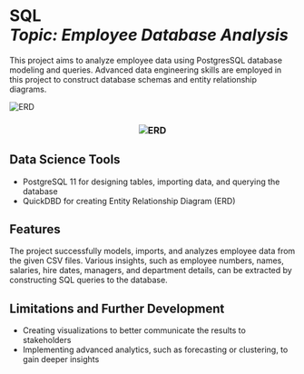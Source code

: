 <h1 align="left">SQL<br><i>Topic: Employee Database Analysis</i> </h1> 

<p>This project aims to analyze employee data using PostgresSQL database modeling and queries. Advanced data engineering skills are employed in this project to construct database schemas and entity relationship diagrams.</p>

![ERD](https://user-images.githubusercontent.com/8321756/233797951-fef2ad58-5f96-4aa8-9f4e-acc45ca3f8ca.png)

<h3 align="center"><img src="https://user-images.githubusercontent.com/8321756/233797951-fef2ad58-5f96-4aa8-9f4e-acc45ca3f8ca.png" alt="ERD"></h3>


## Data Science Tools
* PostgreSQL 11 for designing tables, importing data, and querying the database
* QuickDBD for creating Entity Relationship Diagram (ERD)

## Features
The project successfully models, imports, and analyzes employee data from the given CSV files. Various insights, such as employee numbers, names, salaries, hire dates, managers, and department details, can be extracted by constructing SQL queries to the database.

## Limitations and Further Development
* Creating visualizations to better communicate the results to stakeholders
* Implementing advanced analytics, such as forecasting or clustering, to gain deeper insights
